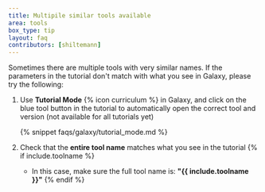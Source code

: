 ```yaml
---
title: Multipile similar tools available
area: tools
box_type: tip
layout: faq
contributors: [shiltemann]
---
```


Sometimes there are multiple tools with very similar names. If the parameters in the tutorial don't match with what you see in Galaxy, please try the following:

1. Use **Tutorial Mode** {% icon curriculum %} in Galaxy, and click on the blue tool button in the tutorial to automatically open the correct tool and version (not available for all tutorials yet)

   {% snippet faqs/galaxy/tutorial_mode.md %}

2. Check that the **entire tool name** matches what you see in the tutorial
   {% if include.toolname %}
   - In this case, make sure the full tool name is: **"{{ include.toolname }}"**
   {% endif %}
